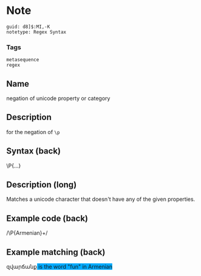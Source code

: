 # Note
```
guid: d8]$:MI,-K
notetype: Regex Syntax
```

### Tags
```
metasequence
regex
```

## Name
negation of unicode property or category

## Description
for the negation of <code>\p</code>

## Syntax (back)
<div><div>\P{...}</div></div>

## Description (long)
Matches a unicode character that doesn't have any of the given properties.

## Example code (back)
/\P{Armenian}+/

## Example matching (back)
<div>զվարճանք<span style="background-color: rgb(0, 170, 255);"> is the word "fun" in Armenian</span>
</div>
